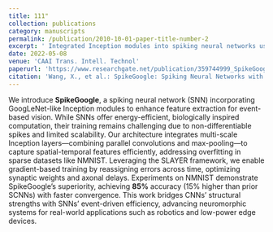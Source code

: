 ```yaml
---
title: 111"
collection: publications
category: manuscripts
permalink: /publication/2010-10-01-paper-title-number-2
excerpt: ' Integrated Inception modules into spiking neural networks using Pytorch, achieving a 20.5% increase in image classification accuracy.'
date: 2022-05-08
venue: 'CAAI Trans. Intell. Technol'
paperurl: 'https://www.researchgate.net/publication/359744999_SpikeGoogle_Spiking_Neural_Networks_with_GoogLeNet-like_inception_module'
citation: 'Wang, X., et al.: SpikeGoogle: Spiking Neural Networks with GoogLeNet-like inception module. CAAI Trans. Intell. Technol. 7(3), 492–502 (2022). https://doi.org/10.1049/cit2.12082'
---
```


We introduce **SpikeGoogle**, a spiking neural network (SNN) incorporating GoogLeNet-like Inception modules to enhance feature extraction for event-based vision. While SNNs offer energy-efficient, biologically inspired computation, their training remains challenging due to non-differentiable spikes and limited scalability. Our architecture integrates multi-scale Inception layers—combining parallel convolutions and max-pooling—to capture spatial-temporal features efficiently, addressing overfitting in sparse datasets like NMNIST. Leveraging the SLAYER framework, we enable gradient-based training by reassigning errors across time, optimizing synaptic weights and axonal delays. Experiments on NMNIST demonstrate SpikeGoogle’s superiority, achieving **​85%** accuracy (15% higher than prior SCNNs) with faster convergence. This work bridges CNNs’ structural strengths with SNNs’ event-driven efficiency, advancing neuromorphic systems for real-world applications such as robotics and low-power edge devices.
